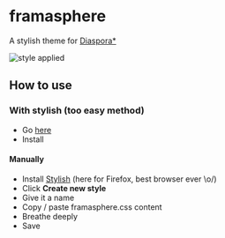 framasphere
===========

A stylish theme for [Diaspora*](https://github.com/diaspora/diaspora)

![style applied](https://df6a.https.cdn.softlayer.net/80DF6A/static.userstyles.org/style_screenshots/106568_after.png?r=1414455013)

## How to use

### With stylish (too easy method)

* Go [here](https://userstyles.org/styles/106568/framasphere)
* Install


#### Manually

* Install [Stylish](https://addons.mozilla.org/fr/firefox/addon/stylish/?src=ss) (here for Firefox, best browser ever \o/)
* Click **Create new style**
* Give it a name
* Copy / paste framasphere.css content
* Breathe deeply
* Save
